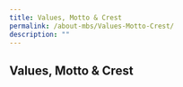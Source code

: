 ```yaml
---
title: Values, Motto & Crest
permalink: /about-mbs/Values-Motto-Crest/
description: ""
---
```

## Values, Motto & Crest